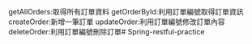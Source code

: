 getAllOrders:取得所有訂單資料
getOrderById:利用訂單編號取得訂單資訊
createOrder:新增一筆訂單
updateOrder:利用訂單編號修改訂單內容
deleteOrder:利用訂單編號刪除訂單#   S p r i n g - r e s t f u l - p r a c t i c e  
 